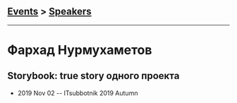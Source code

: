 ## [Events](../README.md) > [Speakers](../speakers.md)
---

# Фархад Нурмухаметов

## Storybook: true story одного проекта
- 2019 Nov 02 -- ITsubbotnik 2019 Autumn    

